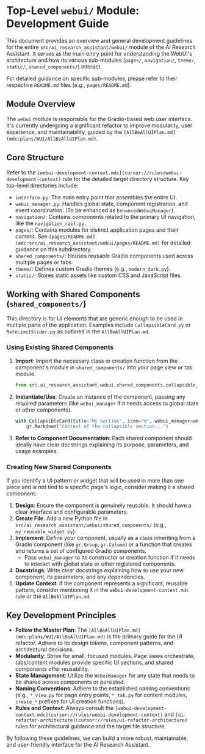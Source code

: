 # Top-Level `webui/` Module: Development Guide

This document provides an overview and general development guidelines for the entire `src/ai_research_assistant/webui/` module of the AI Research Assistant. It serves as the main entry point for understanding the WebUI's architecture and how its various sub-modules (`pages/`, `navigation/`, `theme/`, `static/`, `shared_components/`) interact.

For detailed guidance on specific sub-modules, please refer to their respective `README.md` files (e.g., `pages/README.md`).

## Module Overview

The `webui` module is responsible for the Gradio-based web user interface. It's currently undergoing a significant refactor to improve modularity, user experience, and maintainability, guided by the `[AllBeAllUIPlan.md](mdc:plans/WUI/AllBeAllUIPlan.md)`.

## Core Structure

Refer to the `[webui-development-context.mdc](cursor://rules/webui-development-context)` rule for the detailed target directory structure. Key top-level directories include:

-   `interface.py`: The main entry point that assembles the entire UI.
-   `webui_manager.py`: Handles global state, component registration, and event coordination. (To be enhanced as `EnhancedWebuiManager`).
-   `navigation/`: Contains components related to the primary UI navigation, like the `navigation_rail.py`.
-   `pages/`: Contains modules for distinct application pages and their content. See `[pages/README.md](mdc:src/ai_research_assistant/webui/pages/README.md)` for detailed guidance on this subdirectory.
-   `shared_components/`: Houses reusable Gradio components used across multiple pages or tabs.
-   `theme/`: Defines custom Gradio themes (e.g., `modern_dark.py`).
-   `static/`: Stores static assets like custom CSS and JavaScript files.

## Working with Shared Components (`shared_components/`)

This directory is for UI elements that are generic enough to be used in multiple parts of the application. Examples include `CollapsibleCard.py` or `RateLimitSlider.py` as outlined in the `AllBeAllUIPlan.md`.

### Using Existing Shared Components

1.  **Import**: Import the necessary class or creation function from the component's module in `shared_components/` into your page view or tab module.
    ```python
    from src.ai_research_assistant.webui.shared_components.collapsible_card import CollapsibleCard
    ```
2.  **Instantiate/Use**: Create an instance of the component, passing any required parameters (like `webui_manager` if it needs access to global state or other components).
    ```python
    with CollapsibleCard(title="My Section", icon="⚙️", webui_manager=webui_manager):
        gr.Markdown("Content of the collapsible section...")
    ```
3.  **Refer to Component Documentation**: Each shared component should ideally have clear docstrings explaining its purpose, parameters, and usage examples.

### Creating New Shared Components

If you identify a UI pattern or widget that will be used in more than one place and is not tied to a specific page's logic, consider making it a shared component:

1.  **Design**: Ensure the component is genuinely reusable. It should have a clear interface and configurable parameters.
2.  **Create File**: Add a new Python file in `src/ai_research_assistant/webui/shared_components/` (e.g., `my_reusable_widget.py`).
3.  **Implement**: Define your component, usually as a class inheriting from a Gradio component (like `gr.Group`, `gr.Column`) or a function that creates and returns a set of configured Gradio components.
    *   Pass `webui_manager` to its constructor or creation function if it needs to interact with global state or other registered components.
4.  **Docstrings**: Write clear docstrings explaining how to use your new component, its parameters, and any dependencies.
5.  **Update Context**: If the component represents a significant, reusable pattern, consider mentioning it in the `webui-development-context.mdc` rule or the `AllBeAllUIPlan.md`.

## Key Development Principles

-   **Follow the Master Plan**: The `[AllBeAllUIPlan.md](mdc:plans/WUI/AllBeAllUIPlan.md)` is the primary guide for the UI refactor. Adhere to its design tokens, component patterns, and architectural decisions.
-   **Modularity**: Strive for small, focused modules. Page views orchestrate, tabs/content modules provide specific UI sections, and shared components offer reusability.
-   **State Management**: Utilize the `WebuiManager` for any state that needs to be shared across components or persisted.
-   **Naming Conventions**: Adhere to the established naming conventions (e.g., `*_view.py` for page entry points, `*_tab.py` for content modules, `create_*` prefixes for UI creation functions).
-   **Rules and Context**: Always consult the `[webui-development-context.mdc](cursor://rules/webui-development-context)` and `[ui-refactor-architecture](cursor://rules/ui-refactor-architecture)` rules for architectural guidance and the target file structure.

By following these guidelines, we can build a more robust, maintainable, and user-friendly interface for the AI Research Assistant.